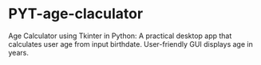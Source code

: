 # PYT-age-claculator
Age Calculator using Tkinter in Python: A practical desktop app that calculates user age from input birthdate. User-friendly GUI displays age in years.
